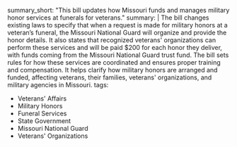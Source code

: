 summary_short: "This bill updates how Missouri funds and manages military honor services at funerals for veterans."
summary: |
  The bill changes existing laws to specify that when a request is made for military honors at a veteran’s funeral, the Missouri National Guard will organize and provide the honor details. It also states that recognized veterans' organizations can perform these services and will be paid $200 for each honor they deliver, with funds coming from the Missouri National Guard trust fund. The bill sets rules for how these services are coordinated and ensures proper training and compensation. It helps clarify how military honors are arranged and funded, affecting veterans, their families, veterans' organizations, and military agencies in Missouri.
tags:
  - Veterans' Affairs
  - Military Honors
  - Funeral Services
  - State Government
  - Missouri National Guard
  - Veterans' Organizations
